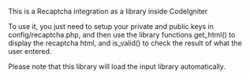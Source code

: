 This is a Recaptcha integration as a library inside CodeIgniter

To use it, you just need to setup your private and public keys in config/recaptcha.php, and then use the library functions get_html() to display the recaptcha html, and is_valid() to check the result of what the user entered.

Please note that this library will load the input library automatically.
